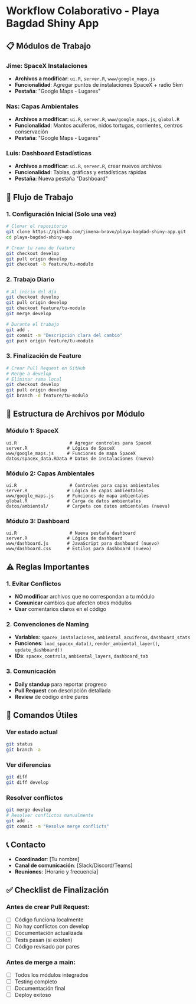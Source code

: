 # Workflow Colaborativo - Playa Bagdad Shiny App

## 📋 Módulos de Trabajo

### Jime: SpaceX Instalaciones
- **Archivos a modificar**: `ui.R`, `server.R`, `www/google_maps.js`
- **Funcionalidad**: Agregar puntos de instalaciones SpaceX + radio 5km
- **Pestaña**: "Google Maps - Lugares"

### Nas: Capas Ambientales  
- **Archivos a modificar**: `ui.R`, `server.R`, `www/google_maps.js`, `global.R`
- **Funcionalidad**: Mantos acuíferos, nidos tortugas, corrientes, centros conservación
- **Pestaña**: "Google Maps - Lugares"

### Luis: Dashboard Estadísticas
- **Archivos a modificar**: `ui.R`, `server.R`, crear nuevos archivos
- **Funcionalidad**: Tablas, gráficas y estadísticas rápidas
- **Pestaña**: Nueva pestaña "Dashboard"

## 🔄 Flujo de Trabajo

### 1. Configuración Inicial (Solo una vez)
```bash
# Clonar el repositorio
git clone https://github.com/jimena-bravo/playa-bagdad-shiny-app.git
cd playa-bagdad-shiny-app

# Crear tu rama de feature
git checkout develop
git pull origin develop
git checkout -b feature/tu-modulo
```

### 2. Trabajo Diario
```bash
# Al inicio del día
git checkout develop
git pull origin develop
git checkout feature/tu-modulo
git merge develop

# Durante el trabajo
git add .
git commit -m "Descripción clara del cambio"
git push origin feature/tu-modulo
```

### 3. Finalización de Feature
```bash
# Crear Pull Request en GitHub
# Merge a develop
# Eliminar rama local
git checkout develop
git pull origin develop
git branch -d feature/tu-modulo
```

## 📁 Estructura de Archivos por Módulo

### Módulo 1: SpaceX
```
ui.R                    # Agregar controles para SpaceX
server.R               # Lógica de SpaceX
www/google_maps.js     # Funciones de mapa SpaceX
datos/spacex_data.RData # Datos de instalaciones (nuevo)
```

### Módulo 2: Capas Ambientales
```
ui.R                    # Controles para capas ambientales
server.R               # Lógica de capas ambientales  
www/google_maps.js     # Funciones de mapa ambientales
global.R               # Carga de datos ambientales
datos/ambiental/       # Carpeta con datos ambientales (nueva)
```

### Módulo 3: Dashboard
```
ui.R                    # Nueva pestaña dashboard
server.R               # Lógica de dashboard
www/dashboard.js       # JavaScript para dashboard (nuevo)
www/dashboard.css      # Estilos para dashboard (nuevo)
```

## ⚠️ Reglas Importantes

### 1. Evitar Conflictos
- **NO modificar** archivos que no correspondan a tu módulo
- **Comunicar** cambios que afecten otros módulos
- **Usar** comentarios claros en el código

### 2. Convenciones de Naming
- **Variables**: `spacex_instalaciones`, `ambiental_acuiferos`, `dashboard_stats`
- **Funciones**: `load_spacex_data()`, `render_ambiental_layer()`, `update_dashboard()`
- **IDs**: `spacex_controls`, `ambiental_layers`, `dashboard_tab`

### 3. Comunicación
- **Daily standup** para reportar progreso
- **Pull Request** con descripción detallada
- **Review** de código entre pares

## 🚀 Comandos Útiles

### Ver estado actual
```bash
git status
git branch -a
```

### Ver diferencias
```bash
git diff
git diff develop
```

### Resolver conflictos
```bash
git merge develop
# Resolver conflictos manualmente
git add .
git commit -m "Resolve merge conflicts"
```

## 📞 Contacto
- **Coordinador**: [Tu nombre]
- **Canal de comunicación**: [Slack/Discord/Teams]
- **Reuniones**: [Horario y frecuencia]

## ✅ Checklist de Finalización

### Antes de crear Pull Request:
- [ ] Código funciona localmente
- [ ] No hay conflictos con develop
- [ ] Documentación actualizada
- [ ] Tests pasan (si existen)
- [ ] Código revisado por pares

### Antes de merge a main:
- [ ] Todos los módulos integrados
- [ ] Testing completo
- [ ] Documentación final
- [ ] Deploy exitoso 
